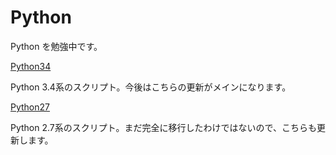 Python
======

Python を勉強中です。

[Python34](python34/python34.md "Python34")

Python 3.4系のスクリプト。今後はこちらの更新がメインになります。

[Python27](python27/python27.md "Python27へ移動")

Python 2.7系のスクリプト。まだ完全に移行したわけではないので、こちらも更新します。


